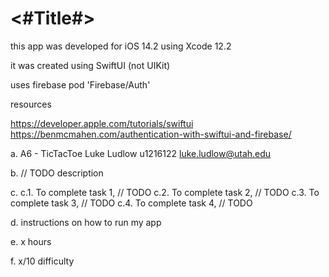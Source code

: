 #  <#Title#>

this app was developed for iOS 14.2 using Xcode 12.2 

it was created using SwiftUI (not UIKit)

uses firebase
pod 'Firebase/Auth'


resources

https://developer.apple.com/tutorials/swiftui
https://benmcmahen.com/authentication-with-swiftui-and-firebase/


a.
A6 - TicTacToe
Luke Ludlow
u1216122
luke.ludlow@utah.edu

b.
// TODO description

c.
c.1. To complete task 1, // TODO
c.2. To complete task 2, // TODO
c.3. To complete task 3, // TODO
c.4. To complete task 4, // TODO


d.
instructions on how to run my app

e.
x hours

f.
x/10 difficulty

